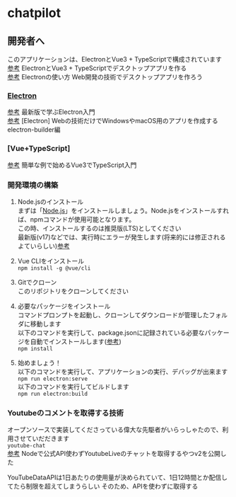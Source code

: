 # chatpilot

## 開発者へ
このアプリケーションは、ElectronとVue3 + TypeScriptで構成されています<br>
[参考](https://www.suzu6.net/posts/260-electron-vue-develop/) ElectronとVue3 + TypeScriptでデスクトップアプリを作る<br>
[参考](https://future-architect.github.io/articles/20210107/#proxy%E7%92%B0%E5%A2%83%E4%B8%8B%E3%81%A7%E3%81%AEElectron%E3%82%A2%E3%83%97%E3%83%AA%E3%81%AE%E9%96%8B%E7%99%BA) Electronの使い方 Web開発の技術でデスクトップアプリを作ろう

### [Electron](https://www.electronjs.org/)<br>
[参考](https://ics.media/entry/7298/) 最新版で学ぶElectron入門<br>
[参考](https://blog.katsubemakito.net/nodejs/electron/1st) \[Electron\] Webの技術だけでWindowsやmacOS用のアプリを作成する electron-builder編

### [Vue+TypeScript]
[参考](https://reffect.co.jp/vue/vue3-typescript#vue) 簡単な例で始めるVue3でTypeScript入門

### 開発環境の構築
1. Node.jsのインストール<br>
まずは「[Node.js](https://nodejs.org/ja/)」をインストールしましょう。Node.jsをインストールすれば、npmコマンドが使用可能となります。<br>
この時、インストールするのは推奨版(LTS)としてください<br>
最新版(v17)などでは、実行時にエラーが発生します(将来的には修正されるよていらしい)[参考](https://qiita.com/cnloni/items/1c83cac956599fb24158)


2. Vue CLIをインストール<br>
`npm install -g @vue/cli`



2. Gitでクローン<br>
このリポジトリをクローンしてください

3. 必要なパッケージをインストール<br>
コマンドプロンプトを起動し、クローンしてダウンロードが管理したフォルダに移動します<br>
以下のコマンドを実行して、package.jsonに記録されている必要なパッケージを自動でインストールします([参考](https://www.sejuku.net/blog/75691))<br>
`npm install`

4. 始めましょう！<br>
以下のコマンドを実行して、アプリケーションの実行、デバッグが出来ます<br>
`npm run electron:serve`<br>
以下のコマンドを実行してビルドします<br>
`npm run electron:build`

### Youtubeのコメントを取得する技術
オープンソースで実装してくださっている偉大な先駆者がいらっしゃたので、利用させていだだきます<br>
`youtube-chat`<br>
[参考](https://zenn.dev/linatsukusu/articles/youtube-chat-v2) Nodeで公式API使わずYoutubeLiveのチャットを取得するやつv2を公開した

YouTubeDataAPIは1日あたりの使用量が決められていて、1日12時間とか配信してたら制限を超えてしまうらしい
そのため、APIを使わずに取得する